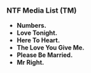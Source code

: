 ### NTF Media List (TM)
<b>

 - Numbers.
 - Love Tonight.
 - Here To Heart.
 - The Love You Give Me.
 - Please Be Married.
 - Mr Right.
 
 </b>


